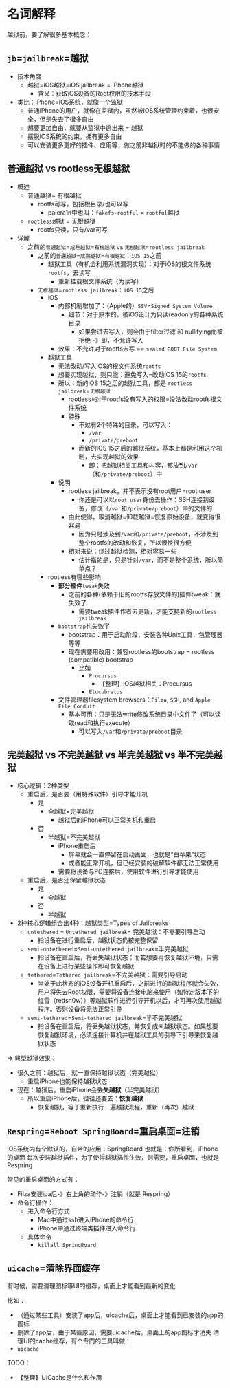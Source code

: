 # 名词解释

越狱前，要了解很多基本概念：

## `jb`=`jailbreak`=越狱

* 技术角度
  * 越狱=iOS越狱=iOS jailbreak = iPhone越狱
    * 含义：获取iOS设备的Root权限的技术手段
* 类比：iPhone=iOS系统，就像一个监狱
  * 普通iPhone的用户，就像在监狱内，虽然被iOS系统管理约束着，也很安全，但是失去了很多自由
  * 想要更加自由，就要从监狱中逃出来 = 越狱
  * 摆脱iOS系统的约束，拥有更多自由
  * 可以安装更多更好的插件、应用等，做之前非越狱时的不能做的各种事情

## 普通越狱 vs rootless无根越狱

* 概述
  * 普通越狱= 有根越狱
    * rootfs可写，包括根目录/也可以写
      * palera1n中也叫：`fakefs-rootful` = `rootful`越狱
  * `rootless`越狱 = 无根越狱
    * rootfs只读，只有/var可写
* 详解
  * 之前的`普通越狱`=`成熟越狱`=`有根越狱` vs `无根越狱`=`rootless jailbreak`
    * 之前的`普通越狱`=`成熟越狱`=`有根越狱`：`iOS 15`之前
      * 越狱工具（有机会利用系统漏洞实现）：对于iOS的根文件系统`rootfs`，去读写
        * 重新挂载根文件系统（为读写）
    * `无根越狱`=`rootless jailbreak`：`iOS 15`之后
      * iOS
        * 内部机制增加了：（Apple的）`SSV`=`Signed System Volume`
          * 细节：对于原本的，被iOS设计为只读readonly的各种系统目录
            * 如果尝试去写入，则会由于filter过滤 和 nullifying而被拒绝 -》即，不允许写入
        * 效果：不允许对于rootfs去写 == `sealed ROOT File System`
      * 越狱工具
        * 无法改动/写入iOS的根文件系统`rootfs`
        * 想要实现越狱，则只能：避免写入=改动iOS 15的`rootfs`
        * 所以：新的iOS 15之后的越狱工具，都是 `rootless jailbreak`=`无根越狱`
          * rootless=对于rootfs没有写入的权限=没法改动rootfs根文件系统
          * 特殊
            * 不过有2个特殊的目录，可以写入：
              * `/var`
              * `/private/preboot`
            * 而新的iOS 15之后的越狱系统，基本上都是利用这个机制，去实现越狱的效果
              * 即：把越狱相关工具和内容，都放到`/var`（和`/private/preboot`）中
        * 说明
          * rootless jailbreak，并不表示没有root用户=root user
            * 你还是可以以`root user`身份去操作：SSH连接到设备，修改（`/var`和`/private/preboot`）中的文件的
          * 由此使得，取消越狱=卸载越狱=恢复原始设备，就变得很容易
            * 因为只是涉及到`/var`和`/private/preboot`，不涉及到整个rootfs的改动和恢复，所以很快很方便
          * 相对来说：绕过越狱检测，相对容易一些
            * 估计指的是，只是针对`/var`，而不是整个系统，所以简单点？
      * rootless有哪些影响
        * **部分插件**`tweak`失效
          * 之前的各种(依赖于旧的rootfs存放文件的)插件tweak：就失效了
            * 需要tweak插件作者去更新，才能支持新的`rootless jailbreak`
        * `bootstrap`也失效了
          * bootstrap：用于启动阶段，安装各种Unix工具，包管理器等等
          * 现在需要用改用：兼容rootless的bootstrap = rootless (compatible) bootstrap
            * 比如
              * `Procursus`
                * 【整理】iOS越狱相关：Procursus
              * `Elucubratus`
        * 文件管理器filesystem browsers：`Filza`, `SSH`, and `Apple File Conduit`
          * 基本可用：只是无法write修改系统目录中文件了（可以读取read和执行execute）
            * 可以写入`/var`和`/private/preboot`目录

## 完美越狱 vs 不完美越狱 vs 半完美越狱 vs 半不完美越狱

* 核心逻辑：2种类型
  * 重启后，是否要（用特殊软件）引导才能开机
    * 是
      * 全越狱=完美越狱
        * 越狱后的iPhone可以正常关机和重启
    * 否
      * 半越狱=不完美越狱
        * iPhone重启后
          * 屏幕就会一直停留在启动画面，也就是“白苹果”状态
          * 或者能正常开机，但已经安装的破解软件都无法正常使用
        * 需要将设备与PC连接后，使用软件进行引导才能使用
  * 重启后，是否还保留越狱状态
    * 是
      * 全越狱
    * 否
      * 半越狱
* 2种核心逻辑组合出4种：越狱类型=Types of Jailbreaks
  * `untethered` = `Untethered jailbreak`= 完美越狱：不需要引导启动
    * 指设备在进行重启后，越狱状态仍被完整保留
  * `semi-untethered`=`Semi-untethered jailbreak`=半完美越狱
    * 指设备在重启后，将丢失越狱状态；而若想要再恢复越狱环境，只需在设备上进行某些操作即可恢复越狱
  * `tethered`=`Tethered jailbreak`=不完美越狱：需要引导启动
    * 当处于此状态的iOS设备开机重启后，之前进行的越狱程序就会失效，用户将失去Root权限，需要将设备连接电脑来使用（如特定版本下的红雪（redsn0w））等越狱软件进行引导开机以后，才可再次使用越狱程序。否则设备将无法正常引导
  * `semi-tethered`=`Semi-tethered jailbreak`=半不完美越狱
    * 指设备在重启后，将丢失越狱状态，并恢复成未越狱状态。如果想要恢复越狱环境，必须连接计算机并在越狱工具的引导下引导来恢复越狱状态

=> 典型越狱效果：

* 很久之前：越狱后，就一直保持越狱状态（完美越狱）
  * 重启iPhone也能保持越狱状态
* 现在：越狱后，重启iPhone会**丢失越狱**（半完美越狱）
  * 所以重启iPhone后，往往还要去：**恢复越狱**
    * 恢复越狱，等于重新执行一遍越狱流程，重新（再次）越狱

## `Respring`=`Reboot SpringBoard`=重启桌面=注销

iOS系统内有个默认的，自带的应用：SpringBoard
也就是：你所看到，iPhone的桌面
每次安装越狱插件，为了使得越狱插件生效，则需要，重启桌面，也就是Respring

常见的重启桌面的方式有：

* Filza安装ipa后-》右上角的动作-》注销（就是 Respring）
* 命令行操作：
  * 进入命令行方式
    * Mac中通过ssh进入iPhone的命令行
    * iPhone中通过终端类插件进入命令行
  * 具体命令
    * `killall SpringBoard`

## `uicache`=清除界面缓存

有时候，需要清理图标等UI的缓存，桌面上才能看到最新的变化

比如：

* （通过某些工具）安装了app后，uicache后，桌面上才能看到已安装的app的图标
* 删除了app后，由于某些原因，需要uicache后，桌面上的app图标才消失
清理UI的cache缓存，有个专门的工具叫做：
* `uicache`

TODO：

* 【整理】UICache是什么和作用
